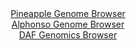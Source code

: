 <div id="Pineapple_Genome_Browser" align="center">
  <a href="https://igv.org/app/?sessionURL=blob:zZJta9swFIX_i6BlA8e27NiODWU4TfpCu6xLmnlrKebalh01tuRIyjv579PKxr500HzYGAgkXa6kc46ePVoRISlnKEKOiT0TY2QgOePrCTRtTUbQEImiEmpJDCRISQRhOUHRHpUgFUzHt_rkTKlWRpZFVdtpgFXclK4JDew4g7U0c95Y57yuIeMCFBfS6gtYcYtWq86aZNC2pn7bNT2rAAUW1O2MM8mtlrAqXev70l.ltCKMNyRtlrWiLwJSrUdrLMwSPsTJJM5zIuUN2V4XZ_HNdfzFHU4fLv3zh.mnq2TqJ6cTWjFQS0HOgA_6_G5e3vGeOnH6egwmqv9Vz9.SKnv4nJ.4g9PhpqWCyDMc4J7rB17X0fFQVpDN_.RcD3qk.8GwGk_mF96VX9v3eFsxvEyGYQZuwV_17aKDgWqeLzUNKJ.JIMK24dq.4Tl.58cS9wzbDnU6glMUPT4ZSAnI57r9cY_UttXMIEkWyxd8DMRFQQSKOqFtBzgMHa8bdO0wxAdjj5ai_nvRXkzHYWA7seP4aUlrpYEuUslaaQJj5iovzWp3ZJZ1P7kOykvdKxazTezcg.9X49xdf5R_yNJA.umX79NG36Lon1D3FiGmyo5FrR30dovL.XC3CEZSPbuj3cUtYefPGxW_Gk9Xmz0umpKLBpTu1xW9_UnbCgQFpnRhRSXNaE3VNtEp8jWKsONqaFHOa64pRKLK3tmGbWDPfv8bTvfwdPgO">Pineapple Genome Browser</a>
</div>
<div id="Alphonso_Genome_Browser" align="center">
  <a href="https://igv.org/app/?sessionURL=blob:zZJfb5swFMW_i6VWm0QAQ4CAVE0k_Zd0TdVENF2rCl3AEK9gM9shSaN893nVpr2sUvOwaZIf7Ktr33OOfzvUESEpZyhCjok9E2NkILnk6zk0bU2m0BCJohJqSQwkSEkEYTlB0Q6VIBUks8_65lKpVkaWRVXba4BV3JSuCQ28cAZraea8sUa8riHjAhQX0hoK6LhFq663Jhm0ralnu6ZnFaDAgrpdcia51RJWpWv9XvqrlFaE8YakzapW9FVAqvVojYVZwqd4MY_znEh5Rbbj4iS.Gsd37lnycOGPHpKby0XiL47ntGKgVoKc3AzhXjjX4H.dzkdn6rKQKgv6Yy6z9ZF7eny2aakg8gQHeOD6ged6OhjKCrL5nzzrRQ_03QztO4GXF9fhPWu78WRx7SZXR84wd5Ps.Q3newPVPF9pElC.FEGEbcO1fcNz_N6PLR4Yth3qfASnKHp8MpASkD_r9scdUttW84Ik.bZ6RcdAXBREoKgX2naAw9Dx.kHfDkO8N3ZoJeq_F.55MgsD24kdx09LWisNc5FK1koTGDO7vDSrlwPT9Jr.bLgFP9ncVq13Pi4IKwp3FpMv8R.z9LV_Pfr1A7XR9yj6J9y9R4ipskNhOx35k3IzzcXgAr8Mhr43Ef7ttPFGwN.M57BoSi4aULpfV_TxJ20dCApM6UJHJc1oTdV2oVPkaxRhx9XQopzXXFOIRJV9sA3bwJ798Tec7v5p_x0-">Alphonso Genome Browser</a>
</div>


<div id="DAF_Genomics_Browser" align="center">
  <a href="https://igv.org/app/?sessionURL=blob:tZFra9swFIb_iyD95Jtkx64NYThtc2nKxhzcbC0lnMlybGpLniQ37UL.e4XbMdgoY9CBJCTO5X11ngN6YFLVgqMEEQePHYyRhVQl9mtou4Z9hJYplJTQKGYhyUomGacMJQdUgtKQZ1emstK6U4nrFlDaO8ZFW1PlKN.Bzlai1xUzqTZxoIUfgsNeOVS0JlmDC01XCa6EC5QypWzP7Rjfbfdgjp.x7dCSbdu.0fWgujUmjLHCKcG4rXnBHv9i5D8om1V_SDfrdKhfsadlMUlXy_Tav8hv5uHZTf5pscnDzcm63nHQvWSTy6sRmQZ7_5pfThfzLF1mIzIL6zVt58X089eRf35y8djVkqkJjvCpH0ZBGKOjhRpBe4MB0UriBAdWRE4tEgT269Ufh2YOUtQoub2zkJZA70367QHpp87AQop97wduFhKyYBIldux5EY5jMg6iwItjfLQOqJfNO9Oc5VkceSQlJHS.QWv0y7oZRmiE_gy.F8rfOpv9r6jyh3Ixh9KjXtFVzdnqC8xy7J_fLzP6BiYLvfmtUsgWtAm9PF.hQGPUWsb1Lyr.8e74DA--">DAF Genomics Browser</a>
</div>

